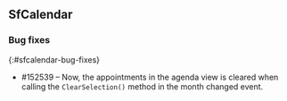 ## SfCalendar

### Bug fixes
{:#sfcalendar-bug-fixes}

* \#152539 – Now, the appointments in the agenda view is cleared when calling the `ClearSelection()`  method in the month changed event.

